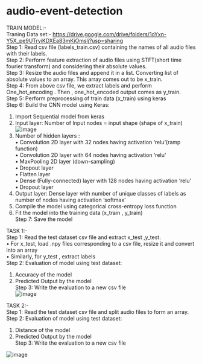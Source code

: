 # audio-event-detection
TRAIN MODEL:-  
Traning Data set:- https://drive.google.com/drive/folders/1oYxn-Y5X_pe9UTryiKDXEa83mKiOmslj?usp=sharing  
Step 1: Read csv file (labels_train.csv) containing the names of all audio files with their labels.  
Step 2: Perform feature extraction of audio files using STFT(short time fourier transform) and considering their absolute values.  
Step 3: Resize the audio files and append it in a list. Converting list of absolute values to an array. This array comes out to be x_train.  
Step 4: From above csv file, we extract labels and perform One_hot_encoding . Then , one_hot_encoded output comes as y_train.  
Step 5: Perform preprocessing of train data (x_train) using keras    
Step 6: Build the CNN model using Keras:  
1) Import Sequential model from keras  
2) Input layer: Number of Input nodes = input shape (shape of x_train)  
![image](https://user-images.githubusercontent.com/59888656/111766984-2c210700-88cc-11eb-92ae-d9675acc4dbf.png)
3) Number of hidden layers :  
• Convolution 2D layer with 32 nodes having activation ‘relu’(ramp function)  
• Convolution 2D layer with 64 nodes having activation ‘relu’  
• MaxPooling 2D layer (down-sampling)  
• Dropout layer  
• Flatten layer  
• Dense (Fully-connected) layer with 128 nodes having activation ‘relu’  
• Dropout layer  
4) Output layer: Dense layer with number of unique classes of labels as number of nodes having activation ‘softmax’  
5) Compile the model using categorical cross-entropy loss function  
6) Fit the model into the training data (x_train , y_train)  
Step 7: Save the model  
  
TASK 1:-  
Step 1: Read the test dataset csv file and extract x_test ,y_test.   
• For x_test, load .npy files corresponding to a csv file, resize it and convert into an array  
• Similarly, for y_test , extract labels  
Step 2: Evaluation of model using test dataset:  
1) Accuracy of the model  
2) Predicted Output by the model  
Step 3: Write the evaluation to a new csv file  
![image](https://user-images.githubusercontent.com/59888656/111767156-68546780-88cc-11eb-9703-82b892d3194a.png)

  
TASK 2:-  
Step 1: Read the test dataset csv file and split audio files to form an array.  
Step 2: Evaluation of model using test dataset:  
1) Distance of the model  
2) Predicted Output by the model  
Step 3: Write the evaluation to a new csv file  

![image](https://user-images.githubusercontent.com/59888656/111767224-76a28380-88cc-11eb-83eb-b69c83f5c1cc.png)


